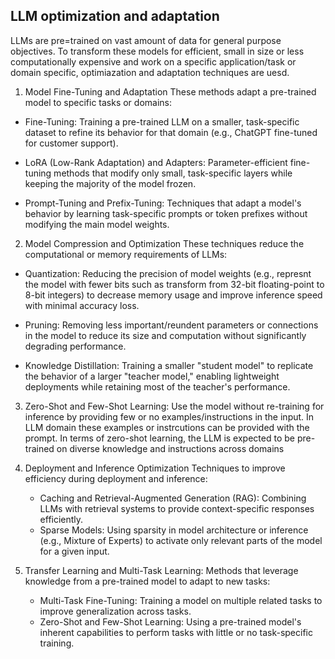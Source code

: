 ## LLM optimization and adaptation

LLMs are pre=trained on vast amount of data for general purpose objectives. To transform these models for efficient, small in size or less computationally expensive and work on a specific application/task or domain specific, optimiazation and adaptation techniques are uesd.

1. Model Fine-Tuning and Adaptation
These methods adapt a pre-trained model to specific tasks or domains:

- Fine-Tuning: Training a pre-trained LLM on a smaller, task-specific dataset to refine its behavior for that domain (e.g., ChatGPT fine-tuned for customer support).

- LoRA (Low-Rank Adaptation) and Adapters: Parameter-efficient fine-tuning methods that modify only small, task-specific layers while keeping the majority of the model frozen.

- Prompt-Tuning and Prefix-Tuning: Techniques that adapt a model's behavior by learning task-specific prompts or token prefixes without modifying the main model weights.

2. Model Compression and Optimization
These techniques reduce the computational or memory requirements of LLMs:

- Quantization: Reducing the precision of model weights (e.g., represnt the model with fewer bits such as transform from 32-bit floating-point to 8-bit integers) to decrease memory usage and improve inference speed with minimal accuracy loss.

- Pruning: Removing less important/reundent parameters or connections in the model to reduce its size and computation without significantly degrading performance.

- Knowledge Distillation: Training a smaller "student model" to replicate the behavior of a larger "teacher model," enabling lightweight deployments while retaining most of the teacher's performance.

3. Zero-Shot and Few-Shot Learning: Use the model without re-training for inference by providing few or no examples/instructions in the input. In LLM domain these examples or instrcutions can be provided with the prompt. In terms of zero-shot learning, the LLM is expected to be pre-trained on diverse knowledge and instructions across domains

4. Deployment and Inference Optimization
Techniques to improve efficiency during deployment and inference:
    - Caching and Retrieval-Augmented Generation (RAG): Combining LLMs with retrieval systems to provide context-specific responses efficiently.
    - Sparse Models: Using sparsity in model architecture or inference (e.g., Mixture of Experts) to activate only relevant parts of the model for a given input.

5. Transfer Learning and Multi-Task Learning: Methods that leverage knowledge from a pre-trained model to adapt to new tasks:

    - Multi-Task Fine-Tuning: Training a model on multiple related tasks to improve generalization across tasks.
    - Zero-Shot and Few-Shot Learning: Using a pre-trained model's inherent capabilities to perform tasks with little or no task-specific training.